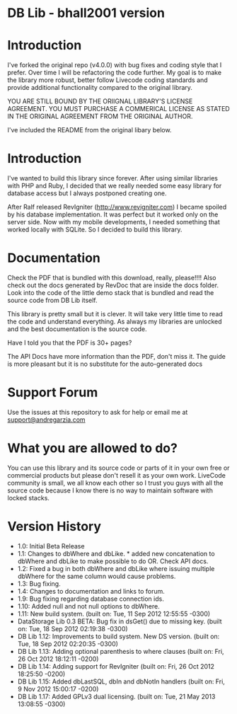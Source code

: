 # DB Lib - bhall2001 version

# Introduction

I've forked the original repo (v4.0.0) with bug fixes and coding style that I prefer. Over time I will be refactoring the code further. My goal is to make the library more robust, better follow Livecode coding standards and provide additional functionality compared to the original library.

YOU ARE STILL BOUND BY THE ORIIGNAL LIBRARY'S LICENSE AGREEMENT. YOU MUST PURCHASE A COMMERICAL LICENSE AS STATED IN THE ORIGINAL AGREEMENT FROM THE ORIGINAL AUTHOR.

I've included the README from the original libary below.

# Introduction

I've wanted to build this library since forever. After using similar libraries with PHP and Ruby, I decided that we really needed some
easy library for database access but I always postponed creating one.

After Ralf released RevIgniter (http://www.revigniter.com) I became spoiled by his database implementation. It was perfect but it worked
only on the server side. Now with my mobile developments, I needed something that worked locally with SQLite. So I decided to build
this library.

# Documentation

Check the PDF that is bundled with this download, really, please!!!! Also check out the docs generated by RevDoc that are inside the docs folder.
Look into the code of the little demo stack that is bundled and read the source code from DB Lib itself.

This library is pretty small but it is clever. It will take very little time to read the code and understand everything. As always my libraries are
unlocked and the best documentation is the source code.

Have I told you that the PDF is 30+ pages?

The API Docs have more information than the PDF, don't miss it. The guide is more pleasant but it is no substitute for the auto-generated docs

# Support Forum

Use the issues at this repository to ask for help or email me at support@andregarzia.com

# What you are allowed to do?

You can use this library and its source code or parts of it in your own free or commercial products but please don't resell it as your own work.
LiveCode community is small, we all know each other so I trust you guys with all the source code because I know there is no way to maintain software with
locked stacks.

# Version History

- 1.0: Initial Beta Release
- 1.1: Changes to dbWhere and dbLike. \* added new concatenation to dbWhere and dbLike
  to make possible to do OR. Check API docs.
- 1.2: Fixed a bug in both dbWhere and dbLike where issuing multiple dbWhere
  for the same column would cause problems.
- 1.3: Bug fixing.
- 1.4: Changes to documentation and links to forum.
- 1.9: Bug fixing regarding database connection ids.
- 1.10: Added null and not null options to dbWhere.
- 1.11: New build system. (built on: Tue, 11 Sep 2012 12:55:55 -0300)
- DataStorage Lib 0.3 BETA: Bug fix in dsGet() due to missing key. (built on: Tue, 18 Sep 2012 02:19:38 -0300)
- DB Lib 1.12: Improvements to build system. New DS version. (built on: Tue, 18 Sep 2012 02:20:35 -0300)
- DB Lib 1.13: Adding optional parenthesis to where clauses (built on: Fri, 26 Oct 2012 18:12:11 -0200)
- DB Lib 1.14: Adding support for RevIgniter (built on: Fri, 26 Oct 2012 18:25:50 -0200)
- DB Lib 1.15: Added dbLastSQL, dbIn and dbNotIn handlers (built on: Fri, 9 Nov 2012 15:00:17 -0200)
- DB Lib 1.17: Added GPLv3 dual licensing. (built on: Tue, 21 May 2013 13:08:55 -0300)
